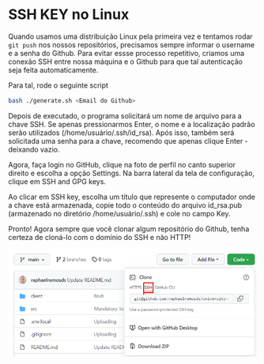 # SSH KEY no Linux

Quando usamos uma distribuição Linux pela primeira vez e tentamos rodar `git push` nos nossos repositórios, precisamos sempre informar o username e a senha do Github. Para evitar essse processo repetitivo, criamos uma conexão SSH entre nossa máquina e o Github para que tal autenticação seja feita automaticamente.

Para tal, rode o seguinte script 

```bash
bash ./generate.sh <Email do Github>
```

Depois de executado, o programa solicitará um nome de arquivo para a chave SSH. Se apenas pressionarmos Enter, o nome e a localização padrão serão utilizados (/home/usuário/.ssh/id_rsa). Após isso, também será solicitada uma senha para a chave, recomendo que apenas clique Enter - deixando vazio.

Agora, faça login no GitHub, clique na foto de perfil no canto superior direito e escolha a opção Settings. Na barra lateral da tela de configuração, clique em SSH and GPG keys.

Ao clicar em SSH key, escolha um título que represente o computador onde a chave está armazenada, copie todo o conteúdo do arquivo id_rsa.pub (armazenado no diretório /home/usuário/.ssh) e cole no campo Key.

Pronto! Agora sempre que você clonar algum repositório do Github, tenha certeza de cloná-lo com o domínio do SSH e não HTTP!

![Tux, the Linux mascot](/ssh-clone.png)